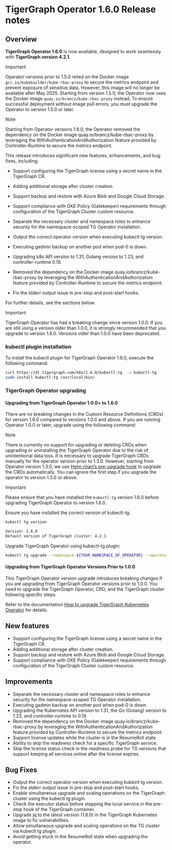 # TigerGraph Operator 1.6.0 Release notes

## Overview

**TigerGraph Operator 1.6.0** is now available, designed to work seamlessly with **TigerGraph version 4.2.1**.

> [!IMPORTANT]
> Operator versions prior to 1.5.0 relied on the Docker image `gcr.io/kubebuilder/kube-rbac-proxy` to secure the metrics endpoint and prevent exposure of sensitive data. However, this image will no longer be available after May 2025. Starting from version 1.5.0, the Operator now uses the Docker image `quay.io/brancz/kube-rbac-proxy` instead. To ensure successful deployment without image pull errors, you must upgrade the Operator to version 1.5.0 or later.

> [!NOTE]
> Starting from Operator versions 1.6.0, the Operator removed the dependency on the Docker image quay.io/brancz/kube-rbac-proxy by leveraging the WithAuthenticationAndAuthorization feature provided by Controller-Runtime to secure the metrics endpoint.

This release introduces significant new features, enhancements, and bug fixes, including:

- Support configuring the TigerGraph license using a secret name in the TigerGraph CR.
- Adding additional storage after cluster creation.
- Support backup and restore with Azure Blob and Google Cloud Storage.
- Support compliance with GKE Policy (Gatekeeper) requirements through configuration of the TigerGraph Cluster custom resource.
- Separate the necessary cluster and namespace roles to enhance security for the namespace-scoped TG Operator installation.
- Output the correct operator version when executing kubectl tg version.
- Executing gadmin backup on another pod when pod-0 is down.
- Upgrading k8s API version to 1.31, Golang version to 1.23, and controller-runtime 0.19.
- Removed the dependency on the Docker image quay.io/brancz/kube-rbac-proxy by leveraging the WithAuthenticationAndAuthorization feature provided by Controller-Runtime to secure the metrics endpoint.

- Fix the stderr output issue in pre-stop and post-start hooks.

For further details, see the sections below.

> [!IMPORTANT]
> TigerGraph Operator has had a breaking change since version 1.0.0. If you are still using a version older than 1.0.0, it is strongly recommended that you upgrade to version 1.6.0. Versions older than 1.0.0 have been deprecated.

### kubectl plugin installation

To install the kubectl plugin for TigerGraph Operator 1.6.0, execute the following command:

```bash
curl https://dl.tigergraph.com/k8s/1.6.0/kubectl-tg  -o kubectl-tg
sudo install kubectl-tg /usr/local/bin/
```

### TigerGraph Operator upgrading

#### Upgrading from TigerGraph Operator 1.0.0+ to 1.6.0

There are no breaking changes in the Custom Resource Definitions (CRDs) for version 1.6.0 compared to versions 1.0.0 and above. If you are running Operator 1.0.0 or later, upgrade using the following command:

> [!NOTE]
> There is currently no support for upgrading or deleting CRDs when upgrading or uninstalling the TigerGraph Operator due to the risk of unintentional data loss. It is necessary to upgrade TigerGraph CRDs manually for the operator version prior to 1.3.0. However, starting from Operator version 1.3.0, we use [Helm chart’s pre-upgrade hook](https://helm.sh/docs/topics/charts_hooks/) to upgrade the CRDs automatically. You can ignore the first step if you upgrade the operator to version 1.3.0 or above.

> [!IMPORTANT]
> Please ensure that you have installed the `kubectl-tg` version 1.6.0 before upgrading TigerGraph Operator to version 1.6.0.

Ensure you have installed the correct version of kubectl-tg:

```bash
kubectl tg version

Version: 1.6.0
Default version of TigerGraph cluster: 4.2.1
```

Upgrade TigerGraph Operator using kubectl-tg plugin:

```bash
kubectl tg upgrade --namespace ${YOUR_NAMESPACE_OF_OPERATOR} --operator-version 1.6.0
```

#### Upgrading from TigerGraph Operator Versions Prior to 1.0.0

This TigerGraph Operator version upgrade introduces breaking changes if you are upgrading from TigerGraph Operator versions prior to 1.0.0. You need to upgrade the TigerGraph Operator, CRD, and the TigerGraph cluster following specific steps.

Refer to the documentation [How to upgrade TigerGraph Kubernetes Operator](../04-manage/operator-upgrade.md) for details.

## New features

- Support configuring the TigerGraph license using a secret name in the TigerGraph CR.
- Adding additional storage after cluster creation.
- Support backup and restore with Azure Blob and Google Cloud Storage.
- Support compliance with GKE Policy (Gatekeeper) requirements through configuration of the TigerGraph Cluster custom resource.

## Improvements

- Separate the necessary cluster and namespace roles to enhance security for the namespace-scoped TG Operator installation.
- Executing gadmin backup on another pod when pod-0 is down.
- Upgrading the Kubernetes API version to 1.31, the Go (Golang) version to 1.23, and controller-runtime to 0.19.
- Removed the dependency on the Docker image quay.io/brancz/kube-rbac-proxy by leveraging the WithAuthenticationAndAuthorization feature provided by Controller-Runtime to secure the metrics endpoint.
- Support license updates while the cluster is in the ResumeRoll state.
- Ability to skip the readiness check for a specific TigerGraph service.
- Skip the license status check in the readiness probe for TG versions that support keeping all services online after the license expires.

## Bug Fixes

- Output the correct operator version when executing kubectl tg version.
- Fix the stderr output issue in pre-stop and post-start hooks.
- Enable simultaneous upgrade and scaling operations on the TigerGraph cluster using the kubectl tg plugin.
- Check the executor status before stopping the local service in the pre-stop hook of the TigerGraph container.
- Upgrade jq to the latest version (1.8.0) in the TigerGraph Kubernetes image to fix vulnerabilities.
- Allow simultaneous upgrade and scaling operations on the TG cluster via kubectl tg plugin.
- Avoid getting stuck in the ResumeRoll state when upgrading the operator.
